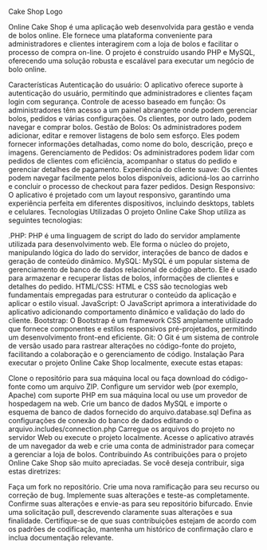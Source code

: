 
Cake Shop Logo

Online Cake Shop é uma aplicação web desenvolvida para gestão e venda de bolos online. Ele fornece uma plataforma conveniente para administradores e clientes interagirem com a loja de bolos e facilitar o processo de compra on-line. O projeto é construído usando PHP e MySQL, oferecendo uma solução robusta e escalável para executar um negócio de bolo online.

Características
Autenticação do usuário: O aplicativo oferece suporte à autenticação do usuário, permitindo que administradores e clientes façam login com segurança.
Controle de acesso baseado em função: Os administradores têm acesso a um painel abrangente onde podem gerenciar bolos, pedidos e várias configurações. Os clientes, por outro lado, podem navegar e comprar bolos.
Gestão de Bolos: Os administradores podem adicionar, editar e remover listagens de bolo sem esforço. Eles podem fornecer informações detalhadas, como nome do bolo, descrição, preço e imagens.
Gerenciamento de Pedidos: Os administradores podem lidar com pedidos de clientes com eficiência, acompanhar o status do pedido e gerenciar detalhes de pagamento.
Experiência do cliente suave: Os clientes podem navegar facilmente pelos bolos disponíveis, adicioná-los ao carrinho e concluir o processo de checkout para fazer pedidos.
Design Responsivo: O aplicativo é projetado com um layout responsivo, garantindo uma experiência perfeita em diferentes dispositivos, incluindo desktops, tablets e celulares.
Tecnologias Utilizadas
O projeto Online Cake Shop utiliza as seguintes tecnologias:

.PHP: PHP é uma linguagem de script do lado do servidor amplamente utilizada para desenvolvimento web. Ele forma o núcleo do projeto, manipulando lógica do lado do servidor, interações de banco de dados e geração de conteúdo dinâmico.
MySQL: MySQL é um popular sistema de gerenciamento de banco de dados relacional de código aberto. Ele é usado para armazenar e recuperar listas de bolos, informações de clientes e detalhes do pedido.
HTML/CSS: HTML e CSS são tecnologias web fundamentais empregadas para estruturar o conteúdo da aplicação e aplicar o estilo visual.
JavaScript: O JavaScript aprimora a interatividade do aplicativo adicionando comportamento dinâmico e validação do lado do cliente.
Bootstrap: O Bootstrap é um framework CSS amplamente utilizado que fornece componentes e estilos responsivos pré-projetados, permitindo um desenvolvimento front-end eficiente.
Git: O Git é um sistema de controle de versão usado para rastrear alterações no código-fonte do projeto, facilitando a colaboração e o gerenciamento de código.
Instalação
Para executar o projeto Online Cake Shop localmente, execute estas etapas:

Clone o repositório para sua máquina local ou faça download do código-fonte como um arquivo ZIP.
Configure um servidor web (por exemplo, Apache) com suporte PHP em sua máquina local ou use um provedor de hospedagem na web.
Crie um banco de dados MySQL e importe o esquema de banco de dados fornecido do arquivo.database.sql
Defina as configurações de conexão do banco de dados editando o arquivo.includes/connection.php
Carregue os arquivos do projeto no servidor Web ou execute o projeto localmente.
Acesse o aplicativo através de um navegador da web e crie uma conta de administrador para começar a gerenciar a loja de bolos.
Contribuindo
As contribuições para o projeto Online Cake Shop são muito apreciadas. Se você deseja contribuir, siga estas diretrizes:

Faça um fork no repositório.
Crie uma nova ramificação para seu recurso ou correção de bug.
Implemente suas alterações e teste-as completamente.
Confirme suas alterações e envie-as para seu repositório bifurcado.
Envie uma solicitação pull, descrevendo claramente suas alterações e sua finalidade.
Certifique-se de que suas contribuições estejam de acordo com os padrões de codificação, mantenha um histórico de confirmação claro e inclua documentação relevante.